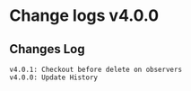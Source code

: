 # Change logs v4.0.0


## Changes Log 
    v4.0.1: Checkout before delete on observers
    v4.0.0: Update History